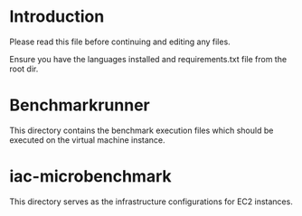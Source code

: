 # Introduction
Please read this file before continuing and editing any files.

Ensure you have the languages installed and requirements.txt file from the root dir.

# Benchmarkrunner
This directory contains the benchmark execution files which should be executed on the virtual machine instance.


# iac-microbenchmark
This directory serves as the infrastructure configurations for EC2 instances.

